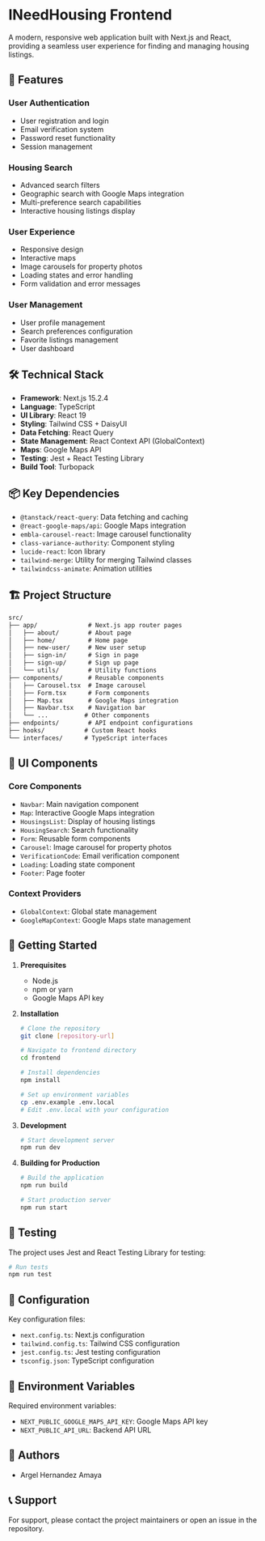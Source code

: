 # INeedHousing Frontend

A modern, responsive web application built with Next.js and React, providing a seamless user experience for finding and managing housing listings.

## 🚀 Features

### User Authentication

- User registration and login
- Email verification system
- Password reset functionality
- Session management

### Housing Search

- Advanced search filters
- Geographic search with Google Maps integration
- Multi-preference search capabilities
- Interactive housing listings display

### User Experience

- Responsive design
- Interactive maps
- Image carousels for property photos
- Loading states and error handling
- Form validation and error messages

### User Management

- User profile management
- Search preferences configuration
- Favorite listings management
- User dashboard

## 🛠️ Technical Stack

- **Framework**: Next.js 15.2.4
- **Language**: TypeScript
- **UI Library**: React 19
- **Styling**: Tailwind CSS + DaisyUI
- **Data Fetching**: React Query
- **State Management**: React Context API (GlobalContext)
- **Maps**: Google Maps API
- **Testing**: Jest + React Testing Library
- **Build Tool**: Turbopack

## 📦 Key Dependencies

- `@tanstack/react-query`: Data fetching and caching
- `@react-google-maps/api`: Google Maps integration
- `embla-carousel-react`: Image carousel functionality
- `class-variance-authority`: Component styling
- `lucide-react`: Icon library
- `tailwind-merge`: Utility for merging Tailwind classes
- `tailwindcss-animate`: Animation utilities

## 🏗️ Project Structure

```txt
src/
├── app/              # Next.js app router pages
│   ├── about/        # About page
│   ├── home/         # Home page
│   ├── new-user/     # New user setup
│   ├── sign-in/      # Sign in page
│   ├── sign-up/      # Sign up page
│   └── utils/        # Utility functions
├── components/       # Reusable components
│   ├── Carousel.tsx  # Image carousel
│   ├── Form.tsx      # Form components
│   ├── Map.tsx       # Google Maps integration
│   ├── Navbar.tsx    # Navigation bar
│   └── ...          # Other components
├── endpoints/        # API endpoint configurations
├── hooks/           # Custom React hooks
└── interfaces/      # TypeScript interfaces
```

## 🎨 UI Components

### Core Components

- `Navbar`: Main navigation component
- `Map`: Interactive Google Maps integration
- `HousingsList`: Display of housing listings
- `HousingSearch`: Search functionality
- `Form`: Reusable form components
- `Carousel`: Image carousel for property photos
- `VerificationCode`: Email verification component
- `Loading`: Loading state component
- `Footer`: Page footer

### Context Providers

- `GlobalContext`: Global state management
- `GoogleMapContext`: Google Maps state management

## 🚀 Getting Started

1. **Prerequisites**
   - Node.js
   - npm or yarn
   - Google Maps API key

2. **Installation**

   ```bash
   # Clone the repository
   git clone [repository-url]
   
   # Navigate to frontend directory
   cd frontend
   
   # Install dependencies
   npm install
   
   # Set up environment variables
   cp .env.example .env.local
   # Edit .env.local with your configuration
   ```

3. **Development**

   ```bash
   # Start development server
   npm run dev
   ```

4. **Building for Production**

   ```bash
   # Build the application
   npm run build
   
   # Start production server
   npm run start
   ```

## 🧪 Testing

The project uses Jest and React Testing Library for testing:

```bash
# Run tests
npm run test
```

## 🔧 Configuration

Key configuration files:

- `next.config.ts`: Next.js configuration
- `tailwind.config.ts`: Tailwind CSS configuration
- `jest.config.ts`: Jest testing configuration
- `tsconfig.json`: TypeScript configuration

## 📝 Environment Variables

Required environment variables:

- `NEXT_PUBLIC_GOOGLE_MAPS_API_KEY`: Google Maps API key
- `NEXT_PUBLIC_API_URL`: Backend API URL

## 👥 Authors

- Argel Hernandez Amaya

## 📞 Support

For support, please contact the project maintainers or open an issue in the repository.
